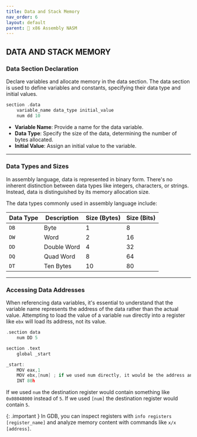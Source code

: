 ```yaml
---
title: Data and Stack Memory
nav_order: 6
layout: default
parent: 🔲 x86 Assembly NASM
---
```


## **DATA AND STACK MEMORY**

### **Data Section Declaration**
Declare variables and allocate memory in the data section. The data section is used to define variables and constants, specifying their data type and initial values.

```c
section .data
    variable_name data_type initial_value
    num dd 10
```

- **Variable Name**: Provide a name for the data variable.
- **Data Type**: Specify the size of the data, determining the number of bytes allocated.
- **Initial Value**: Assign an initial value to the variable.

----

### **Data Types and Sizes**

In assembly language, data is represented in binary form. There's no inherent distinction between data types like integers, characters, or strings. Instead, data is distinguished by its memory allocation size.

The data types commonly used in assembly language include:

| Data Type   | Description | Size (Bytes) | Size (Bits) |
| :---------- | ----------- | ------------ | ----------- |
| `DB`        | Byte        | 1            | 8           |
| `DW`        | Word        | 2            | 16          |
| `DD`        | Double Word | 4            | 32          |
| `DQ`        | Quad Word   | 8            | 64          |
| `DT`        | Ten Bytes   | 10           | 80          |

----

### **Accessing Data Addresses**

When referencing data variables, it's essential to understand that the variable name represents the address of the data rather than the actual value. Attempting to load the value of a variable `num` directly into a register like `ebx` will load its address, not its value.

```c
.section data
    num DD 5

section .text
    global _start

_start:
    MOV eax,1
    MOV ebx,[num] ; if we used num directly, it would be the address and not the value
    INT 80h
```

If we used `num` the destination register would contain something like `0x08048000` instead of `5`.
If we used `[num]` the destination register would contain `5`.

{: .important }
In GDB, you can inspect registers with `info registers [register_name]` and analyze memory content with commands like `x/x [address]`.
